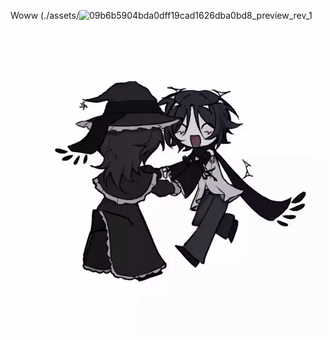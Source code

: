 Woww
(./assets/<img width="500" height="500" alt="09b6b5904bda0dff19cad1626dba0bd8_preview_rev_1" src="https://github.com/user-attachments/assets/c0bc8ab3-8066-4398-9e1b-b0435f3f3f84" />
![Mô tả GIF](./848cad0217a4ac8481d7029c136cac3c.gif)




